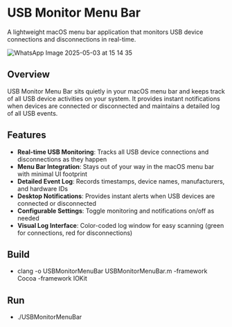 # USB Monitor Menu Bar

A lightweight macOS menu bar application that monitors USB device connections and disconnections in real-time.

![WhatsApp Image 2025-05-03 at 15 14 35](https://github.com/user-attachments/assets/5b2ce41f-ccd8-4bcd-b1ef-f8b9a047ecc9)


## Overview

USB Monitor Menu Bar sits quietly in your macOS menu bar and keeps track of all USB device activities on your system. It provides instant notifications when devices are connected or disconnected and maintains a detailed log of all USB events.

## Features

- **Real-time USB Monitoring**: Tracks all USB device connections and disconnections as they happen
- **Menu Bar Integration**: Stays out of your way in the macOS menu bar with minimal UI footprint
- **Detailed Event Log**: Records timestamps, device names, manufacturers, and hardware IDs
- **Desktop Notifications**: Provides instant alerts when USB devices are connected or disconnected
- **Configurable Settings**: Toggle monitoring and notifications on/off as needed
- **Visual Log Interface**: Color-coded log window for easy scanning (green for connections, red for disconnections)

## Build

- clang -o USBMonitorMenuBar USBMonitorMenuBar.m -framework Cocoa -framework IOKit

## Run

- ./USBMonitorMenuBar
